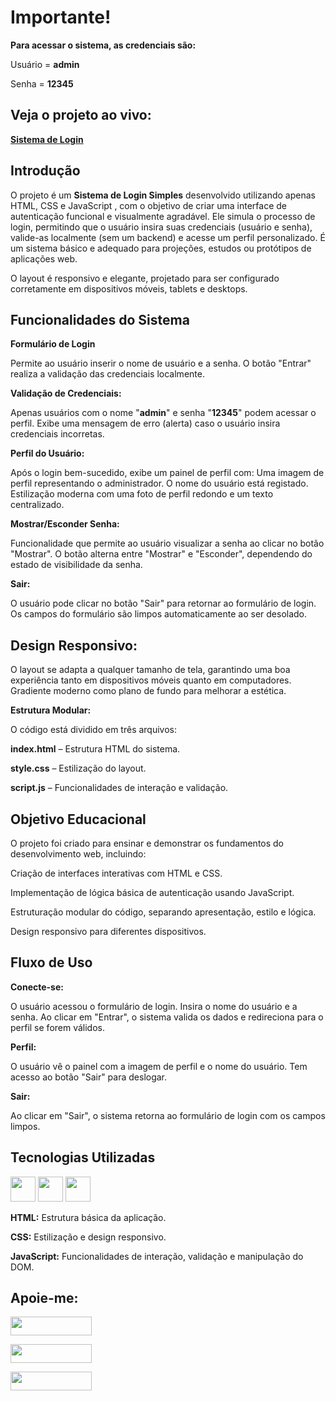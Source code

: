 # Importante!

**Para acessar o sistema, as credenciais são:**

Usuário = **admin**

Senha = **12345**


## Veja o projeto ao vivo:

**[Sistema de Login](https://ninja1375.github.io/Sistema-de-Login/)**

## Introdução 

O projeto é um **Sistema de Login Simples** desenvolvido utilizando apenas HTML, CSS e JavaScript , com o objetivo de criar uma interface de autenticação funcional e visualmente agradável. Ele simula o processo de login, permitindo que o usuário insira suas credenciais (usuário e senha), valide-as localmente (sem um backend) e acesse um perfil personalizado. É um sistema básico e adequado para projeções, estudos ou protótipos de aplicações web.

O layout é responsivo e elegante, projetado para ser configurado corretamente em dispositivos móveis, tablets e desktops.

## Funcionalidades do Sistema

**Formulário de Login**

Permite ao usuário inserir o nome de usuário e a senha.
O botão "Entrar" realiza a validação das credenciais localmente.

**Validação de Credenciais:**

Apenas usuários com o nome "**admin**" e senha "**12345**" podem acessar o perfil.
Exibe uma mensagem de erro (alerta) caso o usuário insira credenciais incorretas.

**Perfil do Usuário:**

Após o login bem-sucedido, exibe um painel de perfil com:
Uma imagem de perfil representando o administrador.
O nome do usuário está registado.
Estilização moderna com uma foto de perfil redondo e um texto centralizado.

**Mostrar/Esconder Senha:**

Funcionalidade que permite ao usuário visualizar a senha ao clicar no botão "Mostrar".
O botão alterna entre "Mostrar" e "Esconder", dependendo do estado de visibilidade da senha.

**Sair:**

O usuário pode clicar no botão "Sair" para retornar ao formulário de login.
Os campos do formulário são limpos automaticamente ao ser desolado.

## Design Responsivo:

O layout se adapta a qualquer tamanho de tela, garantindo uma boa experiência tanto em dispositivos móveis quanto em computadores.
Gradiente moderno como plano de fundo para melhorar a estética.

**Estrutura Modular:**

O código está dividido em três arquivos:

**index.html** – Estrutura HTML do sistema.

**style.css** – Estilização do layout.

**script.js** – Funcionalidades de interação e validação.

## Objetivo Educacional

O projeto foi criado para ensinar e demonstrar os fundamentos do desenvolvimento web, incluindo:

Criação de interfaces interativas com HTML e CSS.

Implementação de lógica básica de autenticação usando JavaScript.

Estruturação modular do código, separando apresentação, estilo e lógica.

Design responsivo para diferentes dispositivos.

## Fluxo de Uso

**Conecte-se:**

O usuário acessou o formulário de login.
Insira o nome do usuário e a senha.
Ao clicar em "Entrar", o sistema valida os dados e redireciona para o perfil se forem válidos.

**Perfil:**

O usuário vê o painel com a imagem de perfil e o nome do usuário.
Tem acesso ao botão "Sair" para deslogar.

**Sair:**

Ao clicar em "Sair", o sistema retorna ao formulário de login com os campos limpos.

## Tecnologias Utilizadas

<a href="https://programartudo.blogspot.com/2024/11/html-tudo-o-que-precisa-para-comecar.html" target="_blank"><img loading="lazy" src="https://cdn.jsdelivr.net/gh/devicons/devicon/icons/html5/html5-original.svg" width="40" height="40"/></a> <a href="https://programartudo.blogspot.com/2024/11/css-como-dar-estilo-ao-teu-website.html" target="_blank"><img loading="lazy" src="https://cdn.jsdelivr.net/gh/devicons/devicon/icons/css3/css3-original.svg" width="40" height="40"/></a> <a href="https://programartudo.blogspot.com/2024/11/javascript-linguagem-dinamica-da-web.html" target="_blank"><img loading="lazy" src="https://cdn.jsdelivr.net/gh/devicons/devicon/icons/javascript/javascript-original.svg" width="40" height="40"/></a>


**HTML:** Estrutura básica da aplicação.

**CSS:** Estilização e design responsivo.

**JavaScript:** Funcionalidades de interação, validação e manipulação do DOM.

## Apoie-me:

<a href="https://buymeacoffee.com/antonio13" target="_blank"><img loading="lazy" src="https://img.buymeacoffee.com/button-api/?text=Buy%20me%20a%20coffee&emoji=&slug=seu_nome_de_usuario&button_colour=FFDD00&font_colour=000000&font_family=Cookie&outline_colour=000000&coffee_colour=ffffff" width="130" height="30"></a>

<a href="https://www.paypal.com/donate/?hosted_button_id=DN574F28FYUNG" target="_blank"><img loading="lazy" src="https://upload.wikimedia.org/wikipedia/commons/b/b5/PayPal.svg" width="130" height="30"></a>

<a href="https://github.com/sponsors/Ninja1375" target="_blank"><img loading="lazy" src="https://img.shields.io/badge/-Sponsor-ea4aaa?style=for-the-badge&logo=github&logoColor=white" width="130" height="30"></a>
